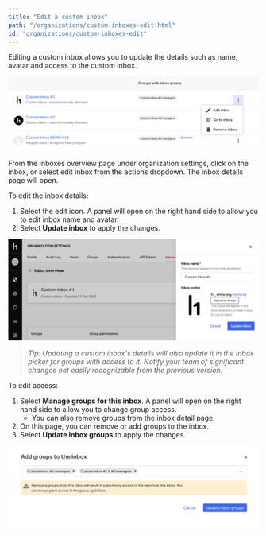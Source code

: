 ```yaml
---
title: "Edit a custom inbox"
path: "/organizations/custom-inboxes-edit.html"
id: "organizations/custom-inboxes-edit"
---
```


Editing a custom inbox allows you to update the details such as name, avatar and access to the custom inbox.

![custom inboxes edit 1](./images/custom-inboxes-edit-1.png)

From the Inboxes overview page under organization settings, click on the inbox, or select edit inbox from the actions dropdown. The inbox details page will open.

To edit the inbox details:
1. Select the edit icon. A panel will open on the right hand side to allow you to edit inbox name and avatar.
2. Select **Update inbox** to apply the changes.

![custom inboxes edit 2](./images/custom-inboxes-edit-2.png)

><i>Tip: Updating a custom inbox's details will also update it in the inbox picker for groups with access to it. Notify your team of significant changes not easily recognizable from the previous version.</i>

To edit access:
1. Select **Manage groups for this inbox**. A panel will open on the right hand side to allow you to change group access.
   * You can also remove groups from the inbox detail page.
2. On this page, you can remove or add groups to the inbox.
3. Select **Update inbox groups** to apply the changes.

![custom inboxes edit 2](./images/custom-inboxes-edit-3.png)

